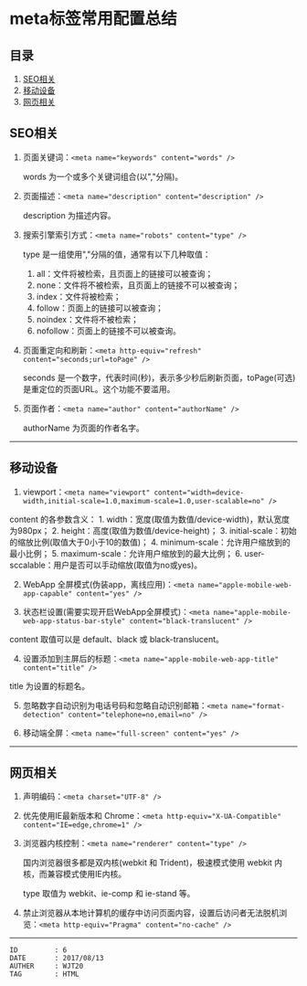 
# meta标签常用配置总结 #

## 目录 ##

1. [SEO相关](#href1)
2. [移动设备](#href2)
3. [网页相关](#href3)

## <a name="href1">SEO相关</a> ##

1. 页面关键词：`<meta name="keywords" content="words" />`

    words 为一个或多个关键词组合(以","分隔)。

2. 页面描述：`<meta name="description" content="description" />`

    description 为描述内容。

3. 搜索引擎索引方式：`<meta name="robots" content="type" />`

    type 是一组使用","分隔的值，通常有以下几种取值：
    1. all：文件将被检索，且页面上的链接可以被查询；
    2. none：文件将不被检索，且页面上的链接不可以被查询；
    3. index：文件将被检索；
    4. follow：页面上的链接可以被查询；
    5. noindex：文件将不被检索；
    6. nofollow：页面上的链接不可以被查询。

4. 页面重定向和刷新：`<meta http-equiv="refresh" content="seconds;url=toPage" />`

    seconds 是一个数字，代表时间(秒)，表示多少秒后刷新页面，toPage(可选) 是重定位的页面URL。这个功能不要滥用。


5. 页面作者：`<meta name="author" content="authorName" />`

    authorName 为页面的作者名字。

---

## <a name="href2">移动设备</a> ##

1. viewport：`<meta name="viewport" content="width=device-width,initial-scale=1.0,maximum-scale=1.0,user-scalable=no" />`

content 的各参数含义：
    1. width：宽度(取值为数值/device-width)，默认宽度为980px；
    2. height：高度(取值为数值/device-height)；
    3. initial-scale：初始的缩放比例(取值大于0小于10的数值)；
    4. minimum-scale：允许用户缩放到的最小比例；
    5. maximum-scale：允许用户缩放到的最大比例；
    6. user-sccalable：用户是否可以手动缩放(取值为no或yes)。

2. WebApp 全屏模式(伪装app，离线应用)：`<meta name="apple-mobile-web-app-capable" content="yes" />`

3. 状态栏设置(需要实现开启WebApp全屏模式)：`<meta name="apple-mobile-web-app-status-bar-style" content="black-translucent" />`

content 取值可以是 default、black 或 black-translucent。

4. 设置添加到主屏后的标题：`<meta name="apple-mobile-web-app-title" content="title" />`

title 为设置的标题名。

5. 忽略数字自动识别为电话号码和忽略自动识别邮箱：`<meta name="format-detection" content="telephone=no,email=no" />`

6. 移动端全屏：`<meta name="full-screen" content="yes" />`

---

## <a name="href3">网页相关</a> ##

1. 声明编码：`<meta charset="UTF-8" />`

2. 优先使用IE最新版本和 Chrome：`<meta http-equiv="X-UA-Compatible" content="IE=edge,chrome=1" />`

3. 浏览器内核控制：`<meta name="renderer" content="type" />`

    国内浏览器很多都是双内核(webkit 和 Trident)，极速模式使用 webkit 内核，而兼容模式使用IE内核。

    type 取值为 webkit、ie-comp 和 ie-stand 等。

4. 禁止浏览器从本地计算机的缓存中访问页面内容，设置后访问者无法脱机浏览：`<meta http-equiv="Pragma" content="no-cache" />`

---

```
ID         : 6
DATE       : 2017/08/13
AUTHER     : WJT20
TAG        : HTML
```
